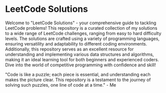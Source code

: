 # LeetCode Solutions

Welcome to "LeetCode Solutions" - your comprehensive guide to tackling LeetCode problems! This repository is a curated collection of my solutions to a wide range of LeetCode challenges, ranging from easy to hard difficulty levels. The solutions are crafted using a variety of programming languages, ensuring versatility and adaptability to different coding environments. Additionally, this repository serves as an excellent resource for understanding and implementing various data structures and algorithms, making it an ideal learning tool for both beginners and experienced coders. Dive into the world of competitive programming with confidence and skill!

"Code is like a puzzle; each piece is essential, and understanding each makes the picture clear. This repository is a testament to the journey of solving such puzzles, one line of code at a time." - Me
